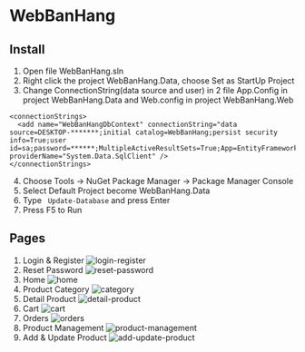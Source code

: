 # WebBanHang

## Install
1. Open file WebBanHang.sln
2. Right click the project WebBanHang.Data, choose Set as StartUp Project
3. Change ConnectionString(data source and user) in 2 file App.Config in project WebBanHang.Data and Web.config in project WebBanHang.Web
```
<connectionStrings>
  <add name="WebBanHangDbContext" connectionString="data source=DESKTOP-*******;initial catalog=WebBanHang;persist security info=True;user id=sa;password=******;MultipleActiveResultSets=True;App=EntityFramework" providerName="System.Data.SqlClient" />
</connectionStrings>
```
4. Choose Tools -> NuGet Package Manager -> Package Manager Console
5. Select Default Project become WebBanHang.Data
6. Type ``` Update-Database``` and press Enter
7. Press F5 to Run

## Pages
1. Login & Register
![login-register](https://user-images.githubusercontent.com/48479522/94161963-6c20a780-feb0-11ea-8b01-2856aa4ea1c0.png)
2. Reset Password
![reset-password](https://user-images.githubusercontent.com/48479522/94162062-82c6fe80-feb0-11ea-9f9a-4f7d8be5aa9b.png)
3. Home
![home](https://user-images.githubusercontent.com/48479522/94162072-85295880-feb0-11ea-86f9-4488f7bf6a20.png)
4. Product Category
![category](https://user-images.githubusercontent.com/48479522/94162084-89ee0c80-feb0-11ea-83b5-aef41153862f.png)
5. Detail Product
![detail-product](https://user-images.githubusercontent.com/48479522/94162095-8c506680-feb0-11ea-92c4-02575afd8d9b.png)
6. Cart
![cart](https://user-images.githubusercontent.com/48479522/94162115-91151a80-feb0-11ea-8fc5-8af81c154e0d.png)
7. Orders
![orders](https://user-images.githubusercontent.com/48479522/94162120-92dede00-feb0-11ea-84bd-7d348da74de1.png)
8. Product Management
![product-management](https://user-images.githubusercontent.com/48479522/94162131-96726500-feb0-11ea-8683-ca96137dffba.png)
9. Add & Update Product
![add-update-product](https://user-images.githubusercontent.com/48479522/94162154-9b371900-feb0-11ea-862b-1cd068e17223.png)
